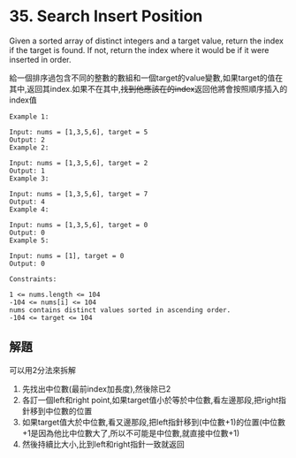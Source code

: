 # 35. Search Insert Position
Given a sorted array of distinct integers and a target value, return the index if the target is found. If not, return the index where it would be if it were inserted in order.

給一個排序過包含不同的整數的數組和一個target的value變數,如果target的值在其中,返回其index.如果不在其中,~~找到他應該在的index~~返回他將會按照順序插入的index值


```
Example 1:

Input: nums = [1,3,5,6], target = 5
Output: 2
Example 2:

Input: nums = [1,3,5,6], target = 2
Output: 1
Example 3:

Input: nums = [1,3,5,6], target = 7
Output: 4
Example 4:

Input: nums = [1,3,5,6], target = 0
Output: 0
Example 5:

Input: nums = [1], target = 0
Output: 0
```
```
Constraints:

1 <= nums.length <= 104
-104 <= nums[i] <= 104
nums contains distinct values sorted in ascending order.
-104 <= target <= 104
```

## 解題
可以用2分法來拆解

1. 先找出中位數(最前index加長度),然後除已2
2. 各訂一個left和right point,如果target值小於等於中位數,看左邊那段,把right指針移到中位數的位置
3. 如果target值大於中位數,看又邊那段,把left指針移到(中位數+1)的位置(中位數+1是因為他比中位數大了,所以不可能是中位數,就直接中位數+1)
4. 然後持續比大小,比到left和right指針一致就返回
